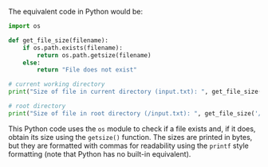 The equivalent code in Python would be:

```python
import os

def get_file_size(filename):
    if os.path.exists(filename):
        return os.path.getsize(filename)
    else:
        return "File does not exist"

# current working directory
print("Size of file in current directory (input.txt): ", get_file_size('input.txt'))

# root directory
print("Size of file in root directory (/input.txt): ", get_file_size('/input.txt'))
```

This Python code uses the `os` module to check if a file exists and, if it does, obtain its size using the `getsize()` function. The sizes are printed in bytes, but they are formatted with commas for readability using the `printf` style formatting (note that Python has no built-in equivalent).
